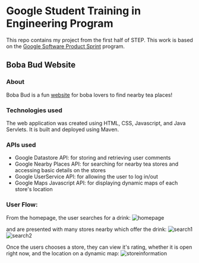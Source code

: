 # Google Student Training in Engineering Program

This repo contains my project from the first half of STEP.
This work is based on the [Google Software Product Sprint](https://g.co/softwareproductsprint) program.

## Boba Bud Website

### About

Boba Bud is a fun [website](https://umabahl-step-2020.uc.r.appspot.com/) for boba lovers to find nearby tea places! 

### Technologies used

The web application was created using HTML, CSS, Javascript, and Java Servlets. It is built and deployed using Maven.

### APIs used

* Google Datastore API: for storing and retrieving user comments
* Google Nearby Places API: for searching for nearby tea stores and accessing basic details on the stores
* Google UserService API: for allowing the user to log in/out
* Google Maps Javascript API: for displaying dynamic maps of each store's location

### User Flow:

From the homepage, the user searches for a drink:
![homepage](https://user-images.githubusercontent.com/48428336/90696240-c2a32200-e230-11ea-91b2-3332f733c177.png)

and are presented with many stores nearby which offer the drink:
![search1](https://user-images.githubusercontent.com/48428336/90696310-df3f5a00-e230-11ea-8c3e-0be47d94daed.png)
![search2](https://user-images.githubusercontent.com/48428336/90696290-d77fb580-e230-11ea-9181-94c57c8cfcea.png)

Once the users chooses a store, they can view it's rating, whether it is open right now, and the location on a dynamic map:
![storeinformation](https://user-images.githubusercontent.com/48428336/90696329-e9f9ef00-e230-11ea-9d15-22b445bf1bf7.png)


